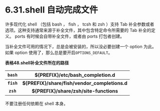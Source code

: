 # 6.31.shell 自动完成文件

许多现代化 shell （包括 bash ， fish ， tcsh 和 zsh ）支持  Tab  补全参数或者选项。这种支持通常来源于补全文件，其中包含特定命令所需要的 Tab 补全的定义。 ports 有时候会自带补全文件，或者由 ports 打包者创建。

当补全文件可用的情况下，总是会被安装的，所以没必要创建一个 option 为此。如果 option 使用了，那么总是要开启`OPTIONS_DEFAULT`。

**表格48.shell补全文件所在的路径**

| `bash`     | ${PREFIX}/etc/bash_completion.d               |
|:----------:|:---------------------------------------------:|
| **`fish`** | **${PREFIX}/share/fish/vendor_completions.d** |
| **`zsh`**  | **${PREFIX}/share/zsh/site-functions**        |

不要注册任何依赖在 shell 本身。
